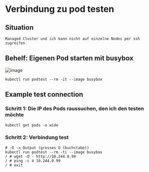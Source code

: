 # Verbindung zu pod testen 

## Situation 

```
Managed Cluster und ich kann nicht auf einzelne Nodes per ssh zugreifen
```

## Behelf: Eigenen Pod starten mit busybox 

![image](https://github.com/jmetzger/training-microservices-docker-kubernetes/assets/1933318/e49012af-c278-4922-8029-53896402e85a)


```
kubectl run podtest --rm -it --image busybox
```

## Example test connection 

### Schritt 1: Die IP des Pods raussuchen, den ich den testen möchte 

```
kubectl get pods -o wide
```


### Schritt 2: Verbindung test 

```
# -O -> Output (grosses O (buchstabe)) 
kubectl run podtest --rm -ti --image busybox
/ # wget -O - http://10.244.0.99
/ # ping -c 4 10.244.0.99
/ # exit 
```
